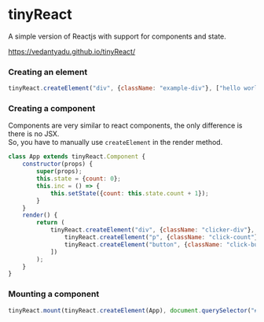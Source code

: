 # tinyReact
A simple version of Reactjs with support for components and state.  

  
https://vedantyadu.github.io/tinyReact/
  
  

### Creating an element ###
```js
tinyReact.createElement("div", {className: "example-div"}, ["hello world"]);
```

### Creating a component ###
Components are very similar to react components, the only difference is there is no JSX.  
So, you have to manually use `createElement` in the render method.
```js
class App extends tinyReact.Component {
    constructor(props) {
        super(props);
        this.state = {count: 0};
        this.inc = () => {
            this.setState({count: this.state.count + 1});
        }
    }
    render() {
        return (
            tinyReact.createElement("div", {className: "clicker-div"}, [
                tinyReact.createElement("p", {className: "click-count"}, [`${this.state.count}`]),
                tinyReact.createElement("button", {className: "click-button", onclick: this.inc}, ["+"])
            ])
        );
    }
}
```
  
### Mounting a component ###
```js
tinyReact.mount(tinyReact.createElement(App), document.querySelector("#root"));
```
